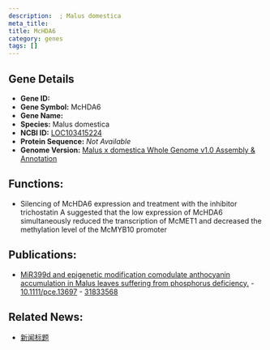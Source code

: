 ```yaml
---
description:  ; Malus domestica
meta_title:
title: McHDA6
category: genes
tags: []
---
```


## Gene Details
- **Gene ID:**	[](https://www.maizegdb.org/gene_center/gene/)
- **Gene Symbol:** McHDA6
- **Gene Name:** 
- **Species:** Malus domestica
- **NCBI ID:** [ LOC103415224 ]()
- **Protein Sequence:** *Not Available*
- **Genome Version:** [Malus x domestica Whole Genome v1.0 Assembly & Annotation]()

## Functions:
   - Silencing of McHDA6 expression and treatment with the inhibitor trichostatin A suggested that the low expression of McHDA6 simultaneously reduced the transcription of McMET1 and decreased the methylation level of the McMYB10 promoter

## Publications:
   - [MiR399d and epigenetic modification comodulate anthocyanin accumulation in Malus leaves suffering from phosphorus deficiency.]( https://onlinelibrary.wiley.com/doi/10.1111/pce.13697 ) - [10.1111/pce.13697]( https://onlinelibrary.wiley.com/doi/10.1111/pce.13697 ) - [31833568](https://pubmed.ncbi.nlm.nih.gov/31833568/)

## Related News:
   - [新闻标题](https://mp.weixin.qq.com/s?__biz=Mzg3MDEwNDEyMg==&mid=2247486672&idx=4&sn=44fb4af2229b760867feee560cebd774&chksm=ce93a185f9e42893205178acf99af8aceb88ca2271521e6b871d28f66f8d060dd22665df4b68&scene=27#wechat_redirect)
